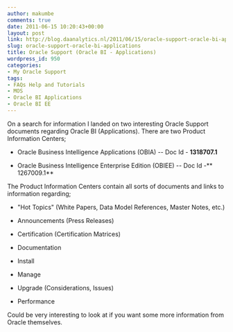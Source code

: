 ```yaml
---
author: makumbe
comments: true
date: 2011-06-15 10:20:43+00:00
layout: post
link: http://blog.daanalytics.nl/2011/06/15/oracle-support-oracle-bi-applications/
slug: oracle-support-oracle-bi-applications
title: Oracle Support (Oracle BI - Applications)
wordpress_id: 950
categories:
- My Oracle Support
tags:
- FAQs Help and Tutorials
- MOS
- Oracle BI Applications
- Oracle BI EE
---
```


On a search for information I landed on two interesting Oracle Support documents regarding Oracle BI (Applications). There are two Product Information Centers;



	
  * Oracle Business Intelligence Applications (OBIA) -- Doc Id - **1318707.1**

	
  * Oracle Business Intelligence Enterprise Edition (OBIEE) -- Doc Id -** 1267009.1**


The Product Information Centers contain all sorts of documents and links to information regarding;

	
  * "Hot Topics" (White Papers, Data Model References, Master Notes, etc.)

	
  * Announcements (Press Releases)

	
  * Certification (Certification Matrices)

	
  * Documentation

	
  * Install

	
  * Manage

	
  * Upgrade (Considerations, Issues)

	
  * Performance


Could be very interesting to look at if you want some more information from Oracle themselves.
